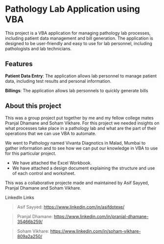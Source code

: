 # Pathology Lab Application using VBA

This project is a VBA application for managing pathology lab processes, including patient data management and bill generation. The application is designed to be user-friendly and easy to use for lab personnel, including pathologists and lab technicians.

## Features
**Patient Data Entry**: The application allows lab personnel to manage patient data, including test results and personal information.

**Billings**: The application allows lab personnels to quickly generate bills 

## About this project
This was a group project put together by me and my fellow college mates Pranjal Dhamane and Soham Vikhare. For this project we needed insights on what processes take place in a pathology lab and what are the part of their operations that we can use VBA to automate.

We went to Pathology named Vivanta Diagnotics in Malad, Mumbai to gather information and to see how we can put our knowledge in VBA to use for this particular project.

- We have attached the Excel Workbook.
- We have attached a design document explaining the structure and use of each control and worksheet.

This was a collaborative projecte made and maintained by Asif Sayyed, Pranjal Dhamane and Soham Vikhare.

LinkedIn Links
>Asif Sayyed: https://www.linkedin.com/in/asifdotexe/

>Pranjal Dhamane: https://www.linkedin.com/in/pranjal-dhamane-35466b259/

>Soham Vikhare: https://www.linkedin.com/in/soham-vikhare-809a2a250/
